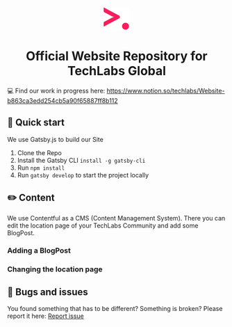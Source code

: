 <p align="center">
  <a href="https://www.gatsbyjs.org">
    <img alt="Gatsby" src="./src/assets/tl-icon.svg" width="60" />
  </a>
</p>
<h1 align="center">
  Official Website Repository for TechLabs Global
</h1>

💻 Find our work in progress here: https://www.notion.so/techlabs/Website-b863ca3edd254cb5a90f65887ff8b112

## 🚀 Quick start

We use Gatsby.js to build our Site

1. Clone the Repo
2. Install the Gatsby CLI `install -g gatsby-cli`
3. Run `npm install`
4. Run `gatsby develop` to start the project locally

## ✏️ Content

We use Contentful as a CMS (Content Management System). There you can edit the location page of your TechLabs Community and add some BlogPost.

### Adding a BlogPost

### Changing the location page

## 🐛 Bugs and issues

You found something that has to be different? Something is broken? Please report it here: <a href="www.google.de">Report issue</a>


